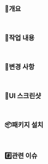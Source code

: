 <!-- 제목 예시: [feat] 관리자 페이지 구현 -->
<!-- 작성하지 않은 항목은 모두 지워주세요 -->
 
## 🔎개요 
<!-- 구현한 기능에 대해 간단하게 설명해주세요 -->
 
 
<br/>
 
## 📝작업 내용
<!-- 구현한 기능에 대한 구체적인 내용을 작성해주세요 -->
 
 
<br/>
 
## 👀변경 사항
<!-- 컴포넌트, API, 로직 등 코드 변경으로 인해 협업 시 다른 개발자가 주의해야 할 내용이 있다면 작성해주세요 -->
 
 
<br/>
 
## 📸UI 스크린샷
<!-- UI에 변경이 있을 경우, 실제 화면을 캡처해서 첨부해주세요 -->
 
 
<br/>
 
## 📦패키지 설치
<!-- 새로 설치한 패키지와 설치 이유를 설명해주세요 -->
 
 
<br/>
 
 
## #️⃣관련 이슈
<!-- 해당 PR과 관련된 이슈 번호가 있다면 "- #22" 형태로 작성해주세요 -->
